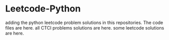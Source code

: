 # Leetcode-Python
adding the python leetcode problem solutions in this repositories. 
The code files are here.
all CTCI problems solutions are here.
some leetcode solutions are here.








































































































































































































































































































































































































































































































































































































































































































































































































































































































































































































































































































































































































